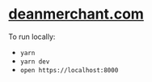 # [deanmerchant.com](https://deanmerchant.com/)

To run locally:
-  `yarn`
- `yarn dev` 
- `open https://localhost:8000`
